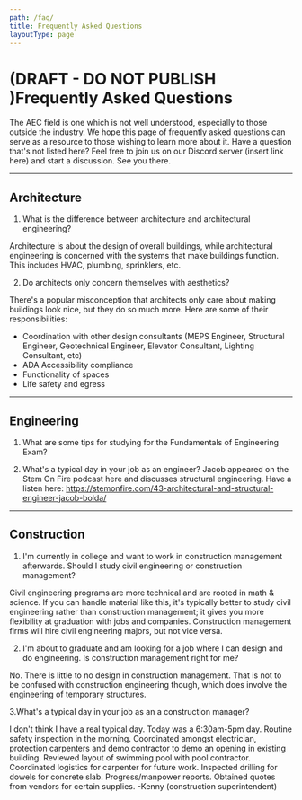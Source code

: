 ```yaml
---
path: /faq/
title: Frequently Asked Questions
layoutType: page
---
```



# (DRAFT - DO NOT PUBLISH )Frequently Asked Questions

The AEC field is one which is not well understood, especially to those outside the industry. We hope this page of frequently asked questions can serve as a resource to those wishing to learn more about it. Have a question that's not listed here? Feel free to join us on our Discord server (insert link here) and start a discussion. See you there.


<hr>

## Architecture

1. What is the difference between architecture and architectural engineering?

Architecture is about the design of overall buildings, while architectural engineering is concerned with the systems that make buildings function. This includes HVAC, plumbing, sprinklers, etc.

2. Do architects only concern themselves with aesthetics?

There's a popular misconception that architects only care about making buildings look nice, but they do so much more. Here are some of their responsibilities:
- Coordination with other design consultants (MEPS Engineer, Structural Engineer, Geotechnical Engineer, Elevator Consultant, Lighting Consultant, etc)
- ADA Accessibility compliance
- Functionality of spaces
- Life safety and egress

<hr>

## Engineering

1. What are some tips for studying for the Fundamentals of Engineering Exam?

2. What's a typical day in your job as an engineer?
Jacob appeared on the Stem On Fire podcast here and discusses structural engineering. Have a listen here: https://stemonfire.com/43-architectural-and-structural-engineer-jacob-bolda/

<hr>

## Construction

1. I'm currently in college and want to work in construction management afterwards. Should I study civil engineering or construction management?

Civil engineering programs are more technical and are rooted in math & science. If you can handle material like this, it's typically better to study civil engineering rather than construction management; it gives you more flexibility at graduation with jobs and companies. Construction management firms will hire civil engineering majors, but not vice versa.

2. I'm about to graduate and am looking for a job where I can design and do engineering. Is construction management right for me?

No. There is little to no design in construction management. That is not to be confused with construction engineering though, which does involve the engineering of temporary structures.

3.What's a typical day in your job as an a construction manager?

I don't think I have a real typical day. Today was a 6:30am-5pm day. Routine safety inspection in the morning. Coordinated amongst electrician, protection carpenters and demo contractor to demo an opening in existing building. Reviewed layout of swimming pool with pool contractor. Coordinated logistics for carpenter for future work. Inspected drilling for dowels for concrete slab. Progress/manpower reports. Obtained quotes from vendors for certain supplies. 
-Kenny (construction superintendent)


